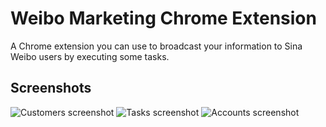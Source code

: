 # Weibo Marketing Chrome Extension
A Chrome extension you can use to broadcast your information to Sina Weibo users by executing some tasks.

## Screenshots

![Customers screenshot](/screenshots/customers.png)
![Tasks screenshot](/screenshots/tasks.png)
![Accounts screenshot](/screenshots/accounts.png)

